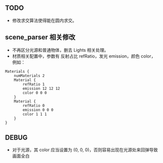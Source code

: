 ## TODO

* 修改求交算法使得能在圆内求交。

## scene\_parser 相关修改

* 不再区分光源和普通物体，删去 Lights 相关处理。
* 材质相关配置中，参数有 反射占比 refRatio，发光 emission，颜色 color，例如：

```
Materials {
    numMaterials 2
    Material {
        refRatio 1
        emission 12 12 12
        color 0 0 0
    }
    Material {
        refRatio 0
        emission 0 0 0
        color 1 1 1
    }
}
```

## DEBUG

* 对于光源，其 color 应当设置为 (0, 0, 0)，否则容易出现在光源处来回弹导致画面全白
